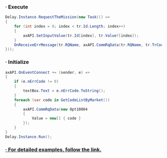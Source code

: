 ### · Execute
```C#
Delay.Instance.RequestTheMission(new Task(() =>
{
    for (int index = 0; index < tr.Id.Length; index++)
    {
        axAPI.SetInputValue(tr.Id[index], tr.Value?[index]);
    }
    OnReceiveErrMessage(tr.RQName, axAPI.CommRqData(tr.RQName, tr.TrCode, tr.PrevNext, tr.ScreenNo));
}));
```
### · Initialize
```C#
axAPI.OnEventConnect += (sender, e) =>
{
    if (e.nErrCode != 0)
    {
        textBox.Text = e.nErrCode.ToString();
    }
    foreach (var code in GetCodeListByMarket())
    {
        axAPI.CommRqData(new Opt10004
        {
            Value = new[] { code }
        });
    }
}
Delay.Instance.Run();
```
### [· For detailed examples, follow the link.](https://github.com/Share-Invest/open-api-modules/tree/dev/OpenAPI.TR.Constraints)
